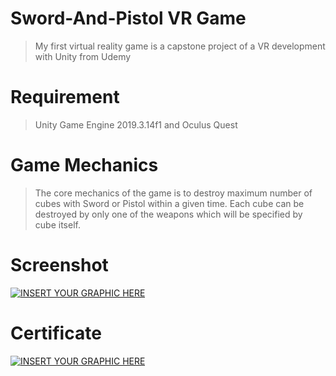 # Sword-And-Pistol VR Game
> My first virtual reality game is a capstone project of a VR development with Unity from Udemy

# Requirement
> Unity Game Engine 2019.3.14f1 and Oculus Quest 

# Game Mechanics
> The core mechanics of the game is to destroy maximum number of cubes with Sword or Pistol within a given time. Each cube can be destroyed by only one of the weapons which will be specified by cube itself.  
 
# Screenshot

[![INSERT YOUR GRAPHIC HERE](file:///C:/Users/Siddhivinayak/OneDrive/Pictures/vlcsnap-2020-08-05-01h26m49s069.png)]()


# Certificate
 
 [![INSERT YOUR GRAPHIC HERE](https://udemy-certificate.s3.amazonaws.com/image/UC-c1d81997-1748-4845-b145-a42befdc1d23.jpg)]()
